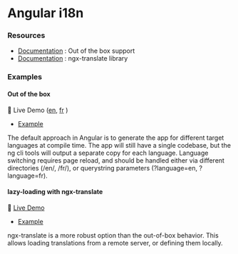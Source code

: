 # Angular i18n

### Resources

- [Documentation](https://angular.io/guide/i18n) : Out of the box support
- [Documentation](http://www.ngx-translate.com/) : ngx-translate library

### Examples

#### Out of the box

:tada: Live Demo ([en](https://acid-key.surge.sh/), [fr](https://versed-throat.surge.sh/) )

- [Example](compile-time)

The default approach in Angular is to generate the app for different target languages at compile time. The app will still have a single codebase, but the ng cli tools will output a separate copy for each language. Language switching requires page reload, and should be handled either via different directories (/en/, /fr/), or querystring parameters (?language=en, ?language=fr).

#### lazy-loading with ngx-translate

:tada: [Live Demo](https://tan-hair.surge.sh)

- [Example](lib-ngx-translate)

ngx-translate is a more robust option than the out-of-box behavior. This allows loading translations from a remote server, or defining them locally.
